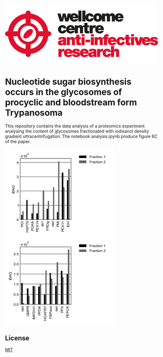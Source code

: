 ![title](static/wcar.png)
# Nucleotide sugar biosynthesis occurs in the glycosomes of procyclic and bloodstream form Trypanosoma

This repository contains the data analysis of a proteomics experiment analysing the content of glycosomes fractionated with iodixanol density gradient ultracentrifugation. The notebook analysis.ipynb produce figure 6C of the paper.

![fig1](notebooks/FigX3_a.png?raw=true)
![fig1](notebooks/FigX3_b.png?raw=true)

## License
[MIT](https://choosealicense.com/licenses/mit/)